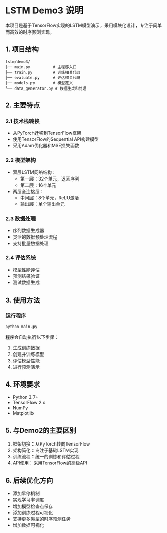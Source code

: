 # LSTM Demo3 说明

本项目是基于TensorFlow实现的LSTM模型演示，采用模块化设计，专注于简单而高效的时序预测实现。

## 1. 项目结构

```
lstm/demo3/
├── main.py          # 主程序入口
├── train.py         # 训练相关代码
├── evaluate.py      # 评估相关代码
├── models.py        # 模型定义
└── data_generator.py # 数据生成和处理
```

## 2. 主要特点

### 2.1 技术栈转换
- 从PyTorch迁移到TensorFlow框架
- 使用TensorFlow的Sequential API构建模型
- 采用Adam优化器和MSE损失函数

### 2.2 模型架构
- 双层LSTM网络结构：
  - 第一层：32个单元，返回序列
  - 第二层：16个单元
- 两层全连接层：
  - 中间层：8个单元，ReLU激活
  - 输出层：单个输出单元

### 2.3 数据处理
- 序列数据生成器
- 灵活的数据预处理流程
- 支持批量数据处理

### 2.4 评估系统
- 模型性能评估
- 预测结果验证
- 测试数据生成

## 3. 使用方法

### 运行程序
```bash
python main.py
```

程序会自动执行以下步骤：
1. 生成训练数据
2. 创建并训练模型
3. 评估模型性能
4. 进行预测演示

## 4. 环境要求

- Python 3.7+
- TensorFlow 2.x
- NumPy
- Matplotlib

## 5. 与Demo2的主要区别

1. 框架切换：从PyTorch转向TensorFlow
2. 架构简化：专注于基础LSTM实现
3. 训练流程：统一的训练和评估过程
4. API使用：采用TensorFlow的高级API

## 6. 后续优化方向

- 添加早停机制
- 实现学习率调度
- 增加模型检查点保存
- 添加训练过程可视化
- 支持更多类型的时序预测任务
- 增加数据可视化